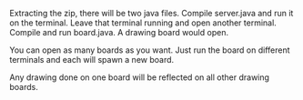Extracting the zip, there will be two java files.
Compile server.java and run it on the terminal. Leave that terminal running and open another terminal.
Compile and run board.java.
A drawing board would open.

You can open as many boards as you want. Just run the board on different terminals and each will spawn a new board.

Any drawing done on one board will be reflected on all other drawing boards.

